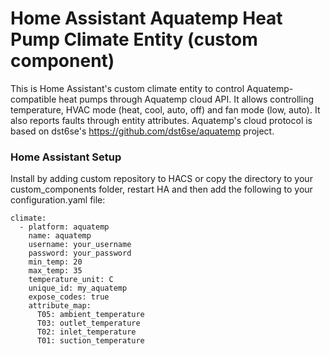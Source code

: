 # Home Assistant Aquatemp Heat Pump Climate Entity (custom component) 

This is Home Assistant's custom climate entity to control Aquatemp-compatible heat pumps through Aquatemp cloud API. It allows controlling temperature, HVAC mode (heat, cool, auto, off) and fan mode (low, auto). It also reports faults through entity attributes. Aquatemp's cloud protocol is based on dst6se's https://github.com/dst6se/aquatemp project.

### Home Assistant Setup
Install by adding custom repository to HACS or copy the directory to your custom_components folder, restart HA and then add the following to your configuration.yaml file:
```
climate:
  - platform: aquatemp
    name: aquatemp
    username: your_username
    password: your_password
    min_temp: 20
    max_temp: 35
    temperature_unit: C
    unique_id: my_aquatemp
    expose_codes: true
    attribute_map:
      T05: ambient_temperature
      T03: outlet_temperature
      T02: inlet_temperature
      T01: suction_temperature  
  ```
  
